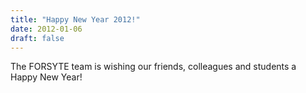 ```yaml
---
title: "Happy New Year 2012!"
date: 2012-01-06
draft: false
---
```


<p>The FORSYTE team is wishing our friends, colleagues and students a Happy New Year!</p>